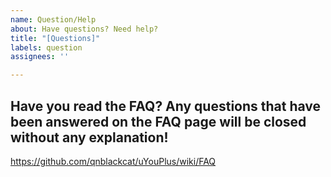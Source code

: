 ```yaml
---
name: Question/Help
about: Have questions? Need help?
title: "[Questions]"
labels: question
assignees: ''

---
```


## Have you read the FAQ? Any questions that have been answered on the FAQ page will be closed without any explanation!

https://github.com/qnblackcat/uYouPlus/wiki/FAQ

###
